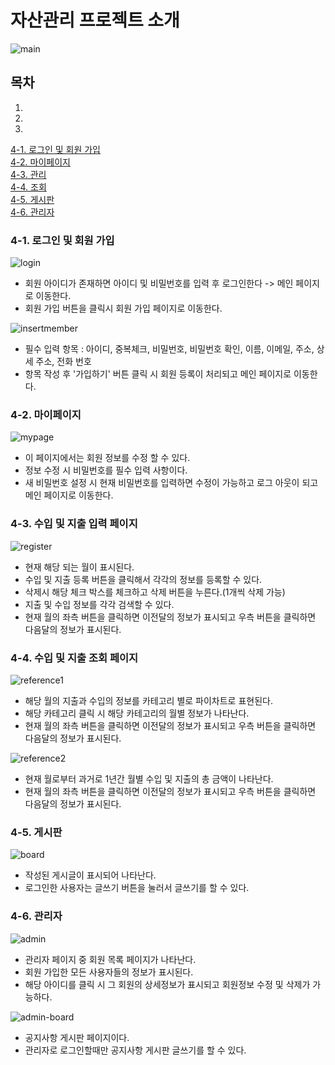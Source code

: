 # 자산관리 프로젝트 소개
![main](https://user-images.githubusercontent.com/66577309/83989759-698e5680-a982-11ea-92f7-6ef4b41f5666.PNG)

## 목차
1.
2.
3.
[4-1. 로그인 및 회원 가입](#4-1-로그인-및-회원-가입)<br>
[4-2. 마이페이지](#4-1-마이페이지)<br>
[4-3. 관리](#4-3-관리)<br>
[4-4. 조회](#4-4-조회)<br>
[4-5. 게시판](#4-5-게시판)<br>
[4-6. 관리자](#4-6-관리자)

### 4-1. 로그인 및 회원 가입
![login](https://user-images.githubusercontent.com/66577309/83991951-7a8e9600-a989-11ea-84e4-ae8bfc304167.JPG)
* 회원 아이디가 존재하면 아이디 및 비밀번호를 입력 후 로그인한다 -> 메인 페이지로 이동한다.
* 회원 가입 버튼을 클릭시 회원 가입 페이지로 이동한다.

![insertmember](https://user-images.githubusercontent.com/66577309/83991954-7d898680-a989-11ea-9dee-f847ab0c577f.JPG)
* 필수 입력 항목 : 아이디, 중복체크, 비밀번호, 비밀번호 확인, 이름, 이메일, 주소, 상세 주소, 전화 번호
* 항목 작성 후 '가입하기' 버튼 클릭 시 회원 등록이 처리되고 메인 페이지로 이동한다.

### 4-2. 마이페이지
![mypage](https://user-images.githubusercontent.com/66577309/83991779-dd336200-a988-11ea-9e0f-4b3bb45e5e76.JPG)
* 이 페이지에서는 회원 정보를 수정 할 수 있다.
* 정보 수정 시 비밀번호를 필수 입력 사항이다.
* 새 비밀번호 설정 시 현재 비밀번호를 입력하면 수정이 가능하고 로그 아웃이 되고 메인 페이지로 이동한다.

### 4-3. 수입 및 지출 입력 페이지
![register](https://user-images.githubusercontent.com/66577309/83991783-df95bc00-a988-11ea-958f-a2485d1e9d4e.JPG)
* 현재 해당 되는 월이 표시된다.
* 수입 및 지출 등록 버튼을 클릭해서 각각의 정보를 등록할 수 있다.
* 삭제시 해당 체크 박스를 체크하고 삭제 버튼을 누른다.(1개씩 삭제 가능)
* 지출 및 수입 정보를 각각 검색할 수 있다.
* 현재 월의 좌측 버튼을 클릭하면 이전달의 정보가 표시되고 우측 버튼을 클릭하면 다음달의 정보가 표시된다.

### 4-4. 수입 및 지출 조회 페이지
![reference1](https://user-images.githubusercontent.com/66577309/83991786-e15f7f80-a988-11ea-9b32-33c29d40ed60.JPG)
* 해당 월의 지출과 수입의 정보를 카테고리 별로 파이차트로 표현된다.
* 해당 카테고리 클릭 시 해당 카테고리의 월별 정보가 나타난다.
* 현재 월의 좌측 버튼을 클릭하면 이전달의 정보가 표시되고 우측 버튼을 클릭하면 다음달의 정보가 표시된다.

![reference2](https://user-images.githubusercontent.com/66577309/83991788-e3294300-a988-11ea-8323-61b5aa344d63.JPG)
* 현재 월로부터 과거로 1년간 월별 수입 및 지출의 총 금액이 나타난다.
* 현재 월의 좌측 버튼을 클릭하면 이전달의 정보가 표시되고 우측 버튼을 클릭하면 다음달의 정보가 표시된다.

### 4-5. 게시판
![board](https://user-images.githubusercontent.com/66577309/83991790-e45a7000-a988-11ea-9ee8-4eb215f52b34.JPG)
* 작성된 게시글이 표시되어 나타난다.
* 로그인한 사용자는 글쓰기 버튼을 눌러서 글쓰기를 할 수 있다.

### 4-6. 관리자
![admin](https://user-images.githubusercontent.com/66577309/83991795-e58b9d00-a988-11ea-9602-5c19c1e5cad1.JPG)
* 관리자 페이지 중 회원 목록 페이지가 나타난다.
* 회원 가입한 모든 사용자들의 정보가 표시된다.
* 해당 아이디를 클릭 시 그 회원의 상세정보가 표시되고 회원정보 수정 및 삭제가 가능하다.

![admin-board](https://user-images.githubusercontent.com/66577309/83991798-e6bcca00-a988-11ea-9a2b-c3de31b4bcb5.JPG)
* 공지사항 게시판 페이지이다.
* 관리자로 로그인할때만 공지사항 게시판 글쓰기를 할 수 있다.
